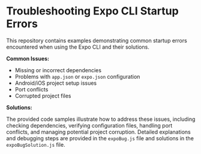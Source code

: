 # Troubleshooting Expo CLI Startup Errors

This repository contains examples demonstrating common startup errors encountered when using the Expo CLI and their solutions.

**Common Issues:**

* Missing or incorrect dependencies
* Problems with `app.json` or `expo.json` configuration
* Android/iOS project setup issues
* Port conflicts
* Corrupted project files

**Solutions:**

The provided code samples illustrate how to address these issues, including checking dependencies, verifying configuration files, handling port conflicts, and managing potential project corruption.  Detailed explanations and debugging steps are provided in the `expoBug.js` file and solutions in the `expoBugSolution.js` file.